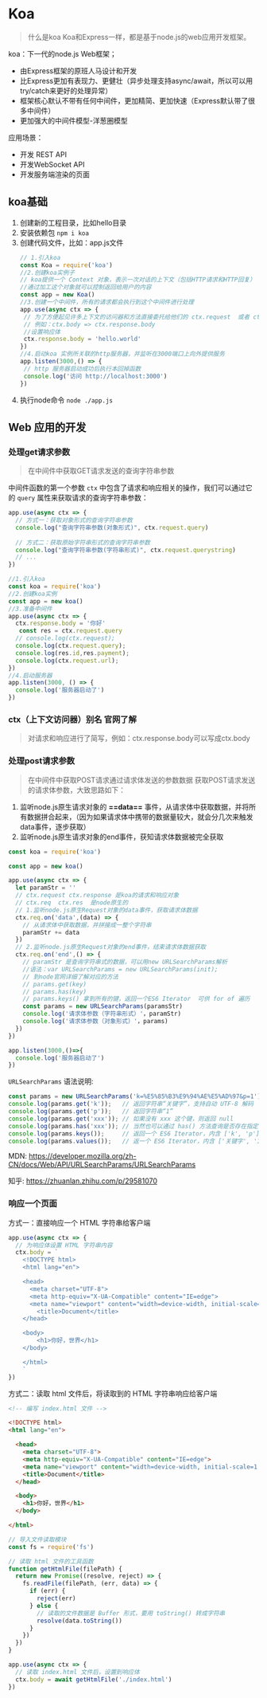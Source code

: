# Koa
>什么是koa
>Koa和Express一样，都是基于node.js的web应用开发框架。

koa：下一代的node.js Web框架；
- 由Express框架的原班人马设计和开发
- 比Express更加有表现力、更健壮（异步处理支持async/await，所以可以用try/catch来更好的处理异常）
- 框架核心默认不带有任何中间件，更加精简、更加快速（Express默认带了很多中间件）
- 更加强大的中间件模型-洋葱圈模型

应用场景：
- 开发 REST API
- 开发WebSocket API
- 开发服务端渲染的页面
  
## koa基础
1. 创建新的工程目录，比如hello目录
2. 安装依赖包
   `npm i koa`
3. 创建代码文件，比如：app.js文件
   ```js
   // 1.引入koa
   const Koa = require('koa')
   //2.创建koa实例子
   // koa提供一个 Context 对象，表示一次对话的上下文（包括HTTP请求和HTTP回复）
   //通过加工这个对象就可以控制返回给用户的内容
   const app = new Koa()
   //3.创建一个中间件，所有的请求都会执行到这个中间件进行处理
   app.use(async ctx => {
    // 为了方便起见许多上下文的访问器和方法直接委托给他们的 ctx.request  或者 ctx.response
    // 例如：ctx.body => ctx.response.body
    //设置响应体
    ctx.response.body = 'hello.world'
   })
   //4.启动koa 实例所关联的http服务器，并监听在3000端口上向外提供服务
   app.listen(3000,() => {
    // http 服务器启动成功后执行本回掉函数
    console.log('访问 http://localhost:3000')
   })
   ```
4. 执行node命令
   `node ./app.js`  

## Web 应用的开发
### 处理get请求参数
> 在中间件中获取GET请求发送的查询字符串参数

中间件函数的第一个参数 `ctx` 中包含了请求和响应相关的操作，我们可以通过它的 `query` 属性来获取请求的查询字符串参数：

```js
app.use(async ctx => {
  // 方式一：获取对象形式的查询字符串参数
  console.log("查询字符串参数(对象形式)", ctx.request.query)   				
  
  // 方式二：获取原始字符串形式的查询字符串参数
  console.log("查询字符串参数(字符串形式)", ctx.request.querystring)   
  // ...
})
```
```js
//1.引入koa
const koa = require('koa')
//2.创建koa实例
const app = new koa()
//3.准备中间件
app.use(async ctx => {
  ctx.response.body = '你好'
   const res = ctx.request.query
  // console.log(ctx.request);
  console.log(ctx.request.query);
  console.log(res.id,res.payment);
  console.log(ctx.request.url);
})
//4.启动服务器
app.listen(3000, () => {
  console.log('服务器启动了')
})

```

### ctx（上下文访问器）别名 官网了解
 > 对请求和响应进行了简写，例如：ctx.response.body可以写成ctx.body

### 处理post请求参数
> 在中间件中获取POST请求通过请求体发送的参数数据
获取POST请求发送的请求体参数，大致思路如下：
1. 监听node.js原生请求对象的 **==data==** 事件，从请求体中获取数据，并将所有数据拼合起来，（因为如果请求体中携带的数据量较大，就会分几次来触发data事件，逐步获取）
2. 监听node.js原生请求对象的end事件，获知请求体数据被完全获取
```js
const koa = require('koa')

const app = new koa()

app.use(async ctx => {
  let paramStr = ''
  // ctx.request ctx.response 是koa的请求和响应对象
  // ctx.req  ctx.res  是node原生的
  // 1.监听node.js原生Request对象的data事件，获取请求体数据
  ctx.req.on('data',(data) => {
    // 从请求体中获取数据，并拼接成一整个字符串
    paramStr += data
  })
  // 2.监听node.js原生Request对象的end事件，结束请求体数据获取
  ctx.req.on('end',() => {
    // paramStr 是查询字符串式的数据，可以用new URLSearchParams解析
    //语法：var URLSearchParams = new URLSearchParams(init);
    // 到node官网详细了解对应的方法
    // params.get(key)
    // params.has(key)
    // params.keys() 拿到所有的键，返回一个ES6 Iterator  可供 for of 遍历
    const params = new URLSearchParams(paramsStr)
    console.log('请求体参数（字符串形式）'，paramStr)
    console.log('请求体参数（对象形式）'，params)
  })
})

app.listen(3000,()=>{
  console.log('服务器启动了')
})
```
`URLSearchParams` 语法说明:

```jsx
const params = new URLSearchParams('k=%E5%85%B3%E9%94%AE%E5%AD%97&p=1');
console.log(params.get('k'));   // 返回字符串“关键字”，支持自动 UTF-8 解码
console.log(params.get('p'));   // 返回字符串“1”
console.log(params.get('xxx')); // 如果没有 xxx 这个键，则返回 null
console.log(params.has('xxx')); // 当然也可以通过 has() 方法查询是否存在指定的键
console.log(params.keys());     // 返回一个 ES6 Iterator，内含 ['k', 'p']
console.log(params.values());   // 返一个 ES6 Iterator，内含 ['关键字', '1']
```

MDN: https://developer.mozilla.org/zh-CN/docs/Web/API/URLSearchParams/URLSearchParams

知乎:  https://zhuanlan.zhihu.com/p/29581070

### 响应一个页面
方式一：直接响应一个 HTML 字符串给客户端

```js
app.use(async ctx => {
  // 为响应体设置 HTML 字符串内容
  ctx.body = `
    <!DOCTYPE html>
    <html lang="en">

    <head>
      <meta charset="UTF-8">
      <meta http-equiv="X-UA-Compatible" content="IE=edge">
      <meta name="viewport" content="width=device-width, initial-scale=1.0">
    	<title>Document</title>
    </head>

    <body>
    	<h1>你好，世界</h1>
    </body>

    </html>
	`
})
```

方式二：读取 html 文件后，将读取到的 HTML 字符串响应给客户端

```html
<!-- 编写 index.html 文件 -->

<!DOCTYPE html>
<html lang="en">

  <head>
    <meta charset="UTF-8">
    <meta http-equiv="X-UA-Compatible" content="IE=edge">
    <meta name="viewport" content="width=device-width, initial-scale=1.0">
    <title>Document</title>
  </head>

  <body>
    <h1>你好，世界</h1>
  </body>

</html>
```

```js
// 导入文件读取模块
const fs = require('fs')

// 读取 html 文件的工具函数
function getHtmlFile(filePath) {
  return new Promise((resolve, reject) => {
    fs.readFile(filePath, (err, data) => {
      if (err) {
        reject(err)
      } else {
	    // 读取的文件数据是 Buffer 形式，要用 toString() 转成字符串
        resolve(data.toString())
      }
    })
  })
}

app.use(async ctx => {
  // 读取 index.html 文件后，设置到响应体
  ctx.body = await getHtmlFile('./index.html')
})
```

